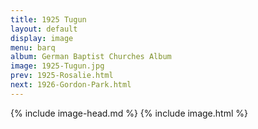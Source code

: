 ```yaml
---
title: 1925 Tugun
layout: default
display: image
menu: barq
album: German Baptist Churches Album
image: 1925-Tugun.jpg
prev: 1925-Rosalie.html
next: 1926-Gordon-Park.html
---
```

{% include image-head.md %}
{% include image.html %}